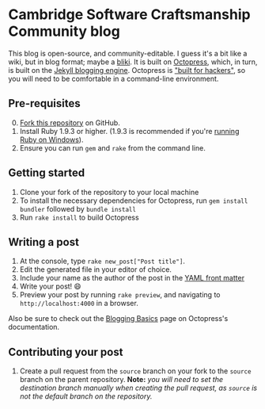 # Cambridge Software Craftsmanship Community blog

This blog is open-source, and community-editable. I guess it's a bit like a wiki, but in blog format; maybe a [bliki](http://www.martinfowler.com/bliki/WhatIsaBliki.html). It is built on [Octopress](http://octopress.org/), which, in turn, is built on the [Jekyll blogging engine](http://jekyllrb.com). Octopress is ["built for hackers"](http://octopress.org/docs/setup/), so you will need to be comfortable in a command-line environment. 

## Pre-requisites

0. [Fork this repository](https://github.com/camswcraft/camswcraft.github.io/fork) on GitHub.
1. Install Ruby 1.9.3 or higher. (1.9.3 is recommended if you're [running Ruby on Windows](http://rubyinstaller.org/downloads/)).
2. Ensure you can run `gem` and `rake` from the command line.

## Getting started

1. Clone your fork of the repository to your local machine
2. To install the necessary dependencies for Octopress, run `gem install bundler` followed by `bundle install`
3. Run `rake install` to build Octopress

## Writing a post

1. At the console, type `rake new_post["Post title"]`.
2. Edit the generated file in your editor of choice.
3. Include your name as the author of the post in the [YAML front matter](http://jekyllrb.com/docs/frontmatter/)
4. Write your post! :smile:
5. Preview your post by running `rake preview`, and navigating to `http://localhost:4000` in a browser.

Also be sure to check out the [Blogging Basics](http://octopress.org/docs/blogging/) page on Octopress's documentation.

## Contributing your post

1. Create a pull request from the `source` branch on your fork to the `source` branch on the parent repository.
**Note:** *you will need to set the destination branch manually when creating the pull request, as `source` is not the
default branch on the repository.*